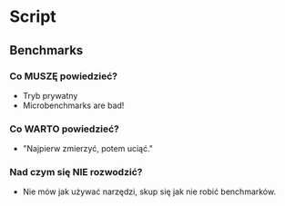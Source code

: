 # Script

## Benchmarks

### Co MUSZĘ powiedzieć?

- Tryb prywatny
- Microbenchmarks are bad!

### Co WARTO powiedzieć?

- "Najpierw zmierzyć, potem uciąć."

### Nad czym się NIE rozwodzić?

- Nie mów jak używać narzędzi, skup się jak nie robić benchmarków.